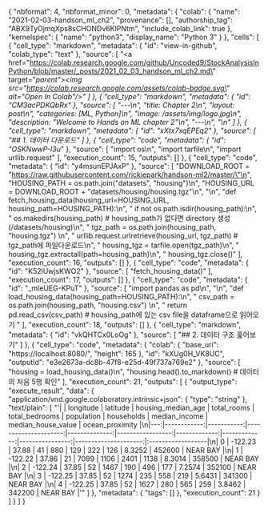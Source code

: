 {
  "nbformat": 4,
  "nbformat_minor": 0,
  "metadata": {
    "colab": {
      "name": "2021-02-03-handson_ml_ch2",
      "provenance": [],
      "authorship_tag": "ABX9TyOjmqXps8sCHONDv6KlPNtm",
      "include_colab_link": true
    },
    "kernelspec": {
      "name": "python3",
      "display_name": "Python 3"
    }
  },
  "cells": [
    {
      "cell_type": "markdown",
      "metadata": {
        "id": "view-in-github",
        "colab_type": "text"
      },
      "source": [
        "<a href=\"https://colab.research.google.com/github/Uncoded9/StockAnalysisInPython/blob/master/_posts/2021_02_03_handson_ml_ch2.md\" target=\"_parent\"><img src=\"https://colab.research.google.com/assets/colab-badge.svg\" alt=\"Open In Colab\"/></a>"
      ]
    },
    {
      "cell_type": "markdown",
      "metadata": {
        "id": "CM3acPDKQbRx"
      },
      "source": [
        "---\n",
        "title: Chapter 2\n",
        "layout: post\n",
        "categories: [ML, Python]\n",
        "image: /assets/img/logo.jpg\n",
        "description: \"Welcome to Hands on ML chapter 2\"\n",
        "---\n",
        "\n"
      ]
    },
    {
      "cell_type": "markdown",
      "metadata": {
        "id": "xXtx7xqEPEq2"
      },
      "source": [
        "## 1. 데이터 다운로드"
      ]
    },
    {
      "cell_type": "code",
      "metadata": {
        "id": "OSKNwwP-I3u_"
      },
      "source": [
        "import os\n",
        "import tarfile\n",
        "import urllib.request"
      ],
      "execution_count": 15,
      "outputs": []
    },
    {
      "cell_type": "code",
      "metadata": {
        "id": "y4msunEPJAxP"
      },
      "source": [
        "DOWNLOAD_ROOT = \"https://raw.githubusercontent.com/rickiepark/handson-ml2/master/\"\n",
        "HOUSING_PATH = os.path.join(\"datasets\", \"housing\")\n",
        "HOUSING_URL = DOWNLOAD_ROOT + \"datasets/housing/housing.tgz\"\n",
        "\n",
        "def fetch_housing_data(housing_url=HOUSING_URL, housing_path=HOUSING_PATH):\n",
        "    if not os.path.isdir(housing_path):\n",
        "        os.makedirs(housing_path)  # housing_path가 없다면 directory 생성 (/datasets/housing)\n",
        "    tgz_path = os.path.join(housing_path, \"housing.tgz\") \n",
        "    urllib.request.urlretrieve(housing_url, tgz_path) # tgz_path에 파일다운로드\n",
        "    housing_tgz = tarfile.open(tgz_path)\n",
        "    housing_tgz.extractall(path=housing_path)\n",
        "    housing_tgz.close()"
      ],
      "execution_count": 16,
      "outputs": []
    },
    {
      "cell_type": "code",
      "metadata": {
        "id": "K52lUwjsKWO2"
      },
      "source": [
        "fetch_housing_data()"
      ],
      "execution_count": 17,
      "outputs": []
    },
    {
      "cell_type": "code",
      "metadata": {
        "id": "_mleUEG-KPuT"
      },
      "source": [
        "import pandas as pd\n",
        "\n",
        "def load_housing_data(housing_path=HOUSING_PATH):\n",
        "    csv_path = os.path.join(housing_path, \"housing.csv\") \n",
        "    return pd.read_csv(csv_path) # housing_path에 있는 csv file을 dataframe으로 읽어오기 "
      ],
      "execution_count": 18,
      "outputs": []
    },
    {
      "cell_type": "markdown",
      "metadata": {
        "id": "vkQHTCx0LoOg"
      },
      "source": [
        "## 2. 데이터 구조 훑어보기"
      ]
    },
    {
      "cell_type": "code",
      "metadata": {
        "colab": {
          "base_uri": "https://localhost:8080/",
          "height": 165
        },
        "id": "kXUg0H_VK8UC",
        "outputId": "e3e2673a-dc8b-47f8-e25d-49f737a769e2"
      },
      "source": [
        "housing = load_housing_data()\n",
        "housing.head().to_markdown() # 데이터의 처음 5행 확인"
      ],
      "execution_count": 21,
      "outputs": [
        {
          "output_type": "execute_result",
          "data": {
            "application/vnd.google.colaboratory.intrinsic+json": {
              "type": "string"
            },
            "text/plain": [
              "'|    |   longitude |   latitude |   housing_median_age |   total_rooms |   total_bedrooms |   population |   households |   median_income |   median_house_value | ocean_proximity   |\\n|---:|------------:|-----------:|---------------------:|--------------:|-----------------:|-------------:|-------------:|----------------:|---------------------:|:------------------|\\n|  0 |     -122.23 |      37.88 |                   41 |           880 |              129 |          322 |          126 |          8.3252 |               452600 | NEAR BAY          |\\n|  1 |     -122.22 |      37.86 |                   21 |          7099 |             1106 |         2401 |         1138 |          8.3014 |               358500 | NEAR BAY          |\\n|  2 |     -122.24 |      37.85 |                   52 |          1467 |              190 |          496 |          177 |          7.2574 |               352100 | NEAR BAY          |\\n|  3 |     -122.25 |      37.85 |                   52 |          1274 |              235 |          558 |          219 |          5.6431 |               341300 | NEAR BAY          |\\n|  4 |     -122.25 |      37.85 |                   52 |          1627 |              280 |          565 |          259 |          3.8462 |               342200 | NEAR BAY          |'"
            ]
          },
          "metadata": {
            "tags": []
          },
          "execution_count": 21
        }
      ]
    }
  ]
}
